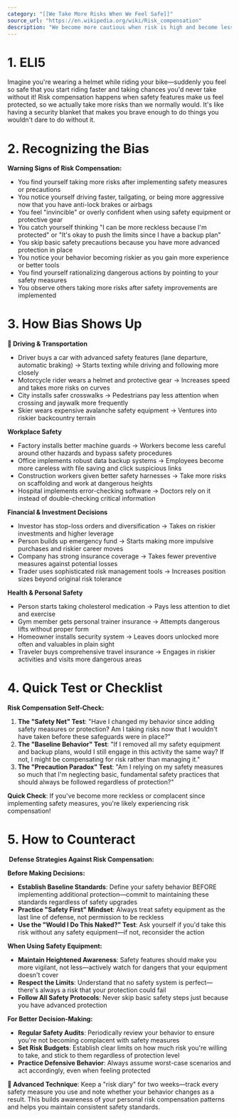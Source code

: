 ```yaml
---
category: "[[We Take More Risks When We Feel Safe]]"
source_url: "https://en.wikipedia.org/wiki/Risk_compensation"
description: "We become more cautious when risk is high and become less cautious when we feel confident and secure."
---
```


# 1. ELI5

Imagine you're wearing a helmet while riding your bike—suddenly you feel so safe that you start riding faster and taking chances you'd never take without it! Risk compensation happens when safety features make us feel protected, so we actually take more risks than we normally would. It's like having a security blanket that makes you brave enough to do things you wouldn't dare to do without it.

# 2. Recognizing the Bias

**Warning Signs of Risk Compensation:**

- You find yourself taking more risks after implementing safety measures or precautions
- You notice yourself driving faster, tailgating, or being more aggressive now that you have anti-lock brakes or airbags
- You feel "invincible" or overly confident when using safety equipment or protective gear
- You catch yourself thinking "I can be more reckless because I'm protected" or "It's okay to push the limits since I have a backup plan"
- You skip basic safety precautions because you have more advanced protection in place
- You notice your behavior becoming riskier as you gain more experience or better tools
- You find yourself rationalizing dangerous actions by pointing to your safety measures
- You observe others taking more risks after safety improvements are implemented

# 3. How Bias Shows Up

**🚗 Driving & Transportation**
- Driver buys a car with advanced safety features (lane departure, automatic braking) → Starts texting while driving and following more closely
- Motorcycle rider wears a helmet and protective gear → Increases speed and takes more risks on curves
- City installs safer crosswalks → Pedestrians pay less attention when crossing and jaywalk more frequently
- Skier wears expensive avalanche safety equipment → Ventures into riskier backcountry terrain

**Workplace Safety**
- Factory installs better machine guards → Workers become less careful around other hazards and bypass safety procedures
- Office implements robust data backup systems → Employees become more careless with file saving and click suspicious links
- Construction workers given better safety harnesses → Take more risks on scaffolding and work at dangerous heights
- Hospital implements error-checking software → Doctors rely on it instead of double-checking critical information

**Financial & Investment Decisions**
- Investor has stop-loss orders and diversification → Takes on riskier investments and higher leverage
- Person builds up emergency fund → Starts making more impulsive purchases and riskier career moves
- Company has strong insurance coverage → Takes fewer preventive measures against potential losses
- Trader uses sophisticated risk management tools → Increases position sizes beyond original risk tolerance

**Health & Personal Safety**
- Person starts taking cholesterol medication → Pays less attention to diet and exercise
- Gym member gets personal trainer insurance → Attempts dangerous lifts without proper form
- Homeowner installs security system → Leaves doors unlocked more often and valuables in plain sight
- Traveler buys comprehensive travel insurance → Engages in riskier activities and visits more dangerous areas

# 4. Quick Test or Checklist

**Risk Compensation Self-Check:**

1. **The "Safety Net" Test**: "Have I changed my behavior since adding safety measures or protection? Am I taking risks now that I wouldn't have taken before these safeguards were in place?"
2. **The "Baseline Behavior" Test**: "If I removed all my safety equipment and backup plans, would I still engage in this activity the same way? If not, I might be compensating for risk rather than managing it."
3. **The "Precaution Paradox" Test**: "Am I relying on my safety measures so much that I'm neglecting basic, fundamental safety practices that should always be followed regardless of protection?"

**Quick Check**: If you've become more reckless or complacent since implementing safety measures, you're likely experiencing risk compensation!

# 5. How to Counteract

**️ Defense Strategies Against Risk Compensation:**

**Before Making Decisions:**
- **Establish Baseline Standards**: Define your safety behavior BEFORE implementing additional protection—commit to maintaining these standards regardless of safety upgrades
- **Practice "Safety First" Mindset**: Always treat safety equipment as the last line of defense, not permission to be reckless
- **Use the "Would I Do This Naked?" Test**: Ask yourself if you'd take this risk without any safety equipment—if not, reconsider the action

**When Using Safety Equipment:**
- **Maintain Heightened Awareness**: Safety features should make you more vigilant, not less—actively watch for dangers that your equipment doesn't cover
- **Respect the Limits**: Understand that no safety system is perfect—there's always a risk that your protection could fail
- **Follow All Safety Protocols**: Never skip basic safety steps just because you have advanced protection

**For Better Decision-Making:**
- **Regular Safety Audits**: Periodically review your behavior to ensure you're not becoming complacent with safety measures
- **Set Risk Budgets**: Establish clear limits on how much risk you're willing to take, and stick to them regardless of protection level
- **Practice Defensive Behavior**: Always assume worst-case scenarios and act accordingly, even when feeling protected

**🔑 Advanced Technique**: Keep a "risk diary" for two weeks—track every safety measure you use and note whether your behavior changes as a result. This builds awareness of your personal risk compensation patterns and helps you maintain consistent safety standards.

